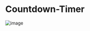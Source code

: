 # Countdown-Timer
![image](https://github.com/KetanMhatre/Countdown-Timer/assets/109461068/1178690c-a3ed-4ab0-a16d-48d6ae7d87cb)
